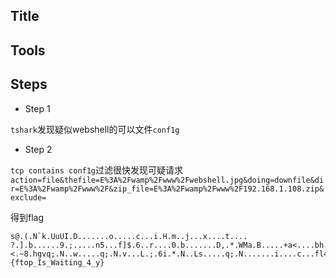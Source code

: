 ##  Title

##  Tools

##  Steps

- Step 1

`tshark`发现疑似webshell的可以文件`conf1g`

- Step 2

`tcp contains conf1g`过滤很快发现可疑请求`action=file&thefile=E%3A%2Fwamp%2Fwww%2Fwebshell.jpg&doing=downfile&dir=E%3A%2Fwamp%2Fwww%2F&zip_file=E%3A%2Fwamp%2Fwww%2F192.168.1.108.zip&exclude=`

得到flag

```shell
s@.(.N`k.UuUI.D.......o.....c...i.H.m..j...x....t....
?.].b......9.;.....n5...f]$.6..r....0.b.......D,.*.WMa.B.....+a<....bh.............&..<.~8.hgvq;.N..w.....q;.N.v...L.;.6i.*.N..Ls.....q;.N.......i....c...fl4g:{ftop_Is_Waiting_4_y}
```



